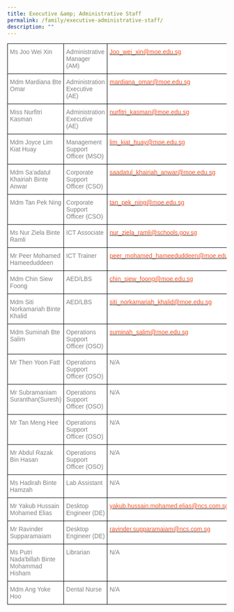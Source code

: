 ```yaml
---
title: Executive &amp; Administrative Staff
permalink: /family/executive-administrative-staff/
description: ""
---
```

<style type="text/css">
.tg  {border-collapse:collapse;border-spacing:0;}
.tg td{border-color:black;border-style:solid;border-width:1px;font-family:Arial, sans-serif;font-size:14px;
  overflow:hidden;padding:10px 5px;word-break:normal;}
.tg th{border-color:black;border-style:solid;border-width:1px;font-family:Arial, sans-serif;font-size:14px;
  font-weight:normal;overflow:hidden;padding:10px 5px;word-break:normal;}
.tg .tg-lm9i{background-color:#FFF;color:#808080;text-align:left;vertical-align:top}
.tg .tg-zrb3{background-color:#FFF;color:#F85125;text-align:left;vertical-align:top}
</style>
<table class="tg">
<thead>
  <tr>
    <th class="tg-lm9i">Ms Joo Wei Xin</th>
    <th class="tg-lm9i">Administrative Manager (AM)</th>
    <th class="tg-zrb3"><a href="mailto:joo_wei_xin@moe.edu.sg"><span style="text-decoration:none;color:#F85125;background-color:transparent">Joo_wei_xin@moe.edu.sg</span></a><br><br></th>
  </tr>
</thead>
<tbody>
  <tr>
    <td class="tg-lm9i">Mdm Mardiana Bte Omar<br></td>
    <td class="tg-lm9i">Administration Executive (AE)</td>
    <td class="tg-zrb3"><a href="mailto:mardiana_omar@moe.edu.sg"><span style="text-decoration:none;color:#F85125;background-color:transparent">mardiana_omar@moe.edu.sg</span></a><br><br></td>
  </tr>
  <tr>
    <td class="tg-lm9i">Miss Nurfitri Kasman</td>
    <td class="tg-lm9i">Administration Executive (AE)</td>
    <td class="tg-zrb3"><a href="mailto:nurfitri_kasman@moe.edu.sg"><span style="text-decoration:none;color:#F85125;background-color:transparent">nurfitri_kasman@moe.edu.sg</span></a><br><br></td>
  </tr>
  
  <tr>
    <td class="tg-lm9i">Mdm Joyce Lim Kiat Huay<br><br> </td>
    <td class="tg-lm9i">Management Support Officer (MSO)</td>
    <td class="tg-zrb3"><a href="mailto:lim_kiat_huay@moe.edu.sg"><span style="text-decoration:none;color:#F85125;background-color:transparent">lim_kiat_huay@moe.edu.sg</span></a><br><br></td>
  </tr>
  <tr>
    <td class="tg-lm9i">Mdm Sa'adatul Khairiah Binte Anwar</td>
    <td class="tg-lm9i">Corporate Support Officer (CSO)</td>
    <td class="tg-zrb3"><a href="mailto:saadatul_khairiah_anwar@moe.edu.sg"><span style="text-decoration:none;color:#F85125;background-color:transparent">saadatul_khairiah_anwar@moe.edu.sg</span></a><br><br></td>
  </tr>
  <tr>
    <td class="tg-lm9i">Mdm Tan Pek Ning</td>
    <td class="tg-lm9i">Corporate Support Officer (CSO)</td>
    <td class="tg-zrb3"><a href="mailto:tan_pek_ning@moe.edu.sg"><span style="text-decoration:none;color:#F85125;background-color:transparent">tan_pek_ning@moe.edu.sg</span></a><br><br></td>
  </tr>
  <tr>
    <td class="tg-lm9i">Ms Nur Ziela Binte Ramli</td>
    <td class="tg-lm9i">ICT Associate</td>
    <td class="tg-zrb3"><a href="mailto:nur_ziela_ramli@schools.gov.sg"><span style="text-decoration:none;color:#F85125;background-color:transparent">nur_ziela_ramli@schools.gov.sg</span></a><br><br></td>
  </tr>
  <tr>
    <td class="tg-lm9i">Mr Peer Mohamed Hameeduddeen</td>
    <td class="tg-lm9i">ICT Trainer</td>
    <td class="tg-zrb3"><a href="mailto:peer_mohamed_hameeduddeen@moe.edu.sg"><span style="text-decoration:none;color:#F85125;background-color:transparent">peer_mohamed_hameeduddeen@moe.edu.sg</span></a><br><br></td>
  </tr>
  <tr>
    <td class="tg-lm9i">Mdm Chin Siew Foong<br></td>
    <td class="tg-lm9i">AED/LBS</td>
    <td class="tg-zrb3"><a href="mailto:chin_siew_foong@moe.edu.sg"><span style="text-decoration:none;color:#F85125;background-color:transparent">chin_siew_foong@moe.edu.sg</span></a><br><br></td>
  </tr>
  <tr>
    <td class="tg-lm9i">Mdm Siti Norkamariah Binte Khalid</td>
    <td class="tg-lm9i">AED/LBS</td>
    <td class="tg-zrb3"><a href="mailto:siti_norkamariah_khalid@moe.edu.sg"><span style="text-decoration:none;color:#F85125;background-color:transparent">siti_norkamariah_khalid@moe.edu.sg</span></a><br><br></td>
  </tr>
  <tr>
    <td class="tg-lm9i">Mdm Suminah Bte Salim</td>
    <td class="tg-lm9i">Operations Support Officer (OSO)</td>
    <td class="tg-zrb3"><a href="mailto:suminah_salim@moe.edu.sg"><span style="text-decoration:none;color:#F85125;background-color:transparent">suminah_salim@moe.edu.sg</span></a><br><br></td>
  </tr>
  <tr>
    <td class="tg-lm9i">Mr Then Yoon Fatt</td>
    <td class="tg-lm9i">Operations Support Officer (OSO)</td>
    <td class="tg-lm9i">N/A</td>
  </tr>
  <tr>
    <td class="tg-lm9i">Mr Subramaniam Suranthan(Suresh)</td>
    <td class="tg-lm9i">Operations Support Officer (OSO)</td>
    <td class="tg-lm9i">N/A</td>
  </tr>
  <tr>
    <td class="tg-lm9i">Mr Tan Meng Hee</td>
    <td class="tg-lm9i">Operations Support Officer (OSO)</td>
    <td class="tg-lm9i">N/A</td>
  </tr>
  <tr>
    <td class="tg-lm9i">Mr Abdul Razak Bin Hasan</td>
    <td class="tg-lm9i">Operations Support Officer (OSO)</td>
    <td class="tg-lm9i">N/A</td>
  </tr>
  <tr>
    <td class="tg-lm9i">Ms Hadirah Binte Hamzah</td>
    <td class="tg-lm9i">Lab Assistant</td>
    <td class="tg-lm9i">N/A</td>
  </tr>
  <tr>
    <td class="tg-lm9i">Mr Yakub Hussain Mohamed Elias</td>
    <td class="tg-lm9i">Desktop Engineer (DE)</td>
    <td class="tg-zrb3"><a href="mailto:yakub.hussain.mohamed.elias@ncs.com.sg"><span style="text-decoration:none;color:#F85125;background-color:transparent">yakub.hussain.mohamed.elias@ncs.com.sg</span></a><br><br></td>
  </tr>
  <tr>
    <td class="tg-lm9i">Mr Ravinder Supparamaiam</td>
    <td class="tg-lm9i">Desktop Engineer (DE)</td>
    <td class="tg-zrb3"><a href="mailto:yakub.hussain.mohamed.elias@ncs.com.sg"><span style="text-decoration:none;color:#F85125;background-color:transparent">ravinder.supparamaiam@ncs.com.sg</span></a><br><br></td>
  </tr>
  <tr>
    <td class="tg-lm9i">Ms Putri Nada'billah Binte Mohammad Hisham</td>
    <td class="tg-lm9i">Librarian</td>
    <td class="tg-lm9i">N/A</td>
  </tr>
  <tr>
    <td class="tg-lm9i">Mdm Ang Yoke Hoo</td>
    <td class="tg-lm9i">Dental Nurse</td>
    <td class="tg-lm9i">N/A</td>
  </tr>
</tbody>
</table>